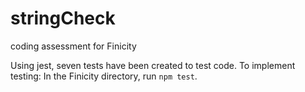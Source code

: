 # stringCheck

coding assessment for Finicity

Using jest, seven tests have been created to test code. To implement testing:
In the Finicity directory, run `npm test`.
